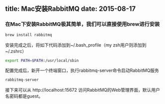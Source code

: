 title: Mac安装RabbitMQ
date: 2015-08-17
---
### 在Mac下安装RabbitMQ极其简单，我们可以直接使用brew进行安装

```sh
brew install rabbitmq
```

安装完成之后，将如下代码添加到~/.bash_profile（my zsh用户则添加到~/.zshrc）

```sh
export PATH=$PATH:/usr/local/sbin
```

配置完成后，新开一个终端窗口，执行rabbitmq-server命令启动RabbitMQ服务

```sh
rabbitmq-server
```

接下来可以从 http://localhost:15672 访问RabbitMQ的Web管理界面，默认用户名密码都是guest。